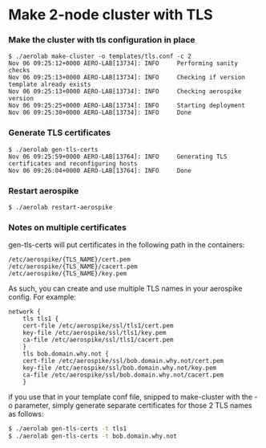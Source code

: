 # Make 2-node cluster with TLS

### Make the cluster with tls configuration in place 
```
$ ./aerolab make-cluster -o templates/tls.conf -c 2
Nov 06 09:25:12+0000 AERO-LAB[13734]: INFO     Performing sanity checks
Nov 06 09:25:13+0000 AERO-LAB[13734]: INFO     Checking if version template already exists
Nov 06 09:25:13+0000 AERO-LAB[13734]: INFO     Checking aerospike version
Nov 06 09:25:25+0000 AERO-LAB[13734]: INFO     Starting deployment
Nov 06 09:25:30+0000 AERO-LAB[13734]: INFO     Done
```

### Generate TLS certificates
```
$ ./aerolab gen-tls-certs
Nov 06 09:25:59+0000 AERO-LAB[13764]: INFO     Generating TLS certificates and reconfiguring hosts
Nov 06 09:26:04+0000 AERO-LAB[13764]: INFO     Done
```

### Restart aerospike
```
$ ./aerolab restart-aerospike
```

### Notes on multiple certificates

gen-tls-certs will put certificates in the following path in the containers:
```
/etc/aerospike/{TLS_NAME}/cert.pem
/etc/aerospike/{TLS_NAME}/cacert.pem
/etc/aerospike/{TLS_NAME}/key.pem
```

As such, you can create and use multiple TLS names in your aerospike config. For example:
```
network {
    tls tls1 {
    cert-file /etc/aerospike/ssl/tls1/cert.pem
    key-file /etc/aerospike/ssl/tls1/key.pem
    ca-file /etc/aerospike/ssl/tls1/cacert.pem
    }
    tls bob.domain.why.not {
    cert-file /etc/aerospike/ssl/bob.domain.why.not/cert.pem
    key-file /etc/aerospike/ssl/bob.domain.why.not/key.pem
    ca-file /etc/aerospike/ssl/bob.domain.why.not/cacert.pem
    }
```

if you use that in your template conf file, snipped to make-cluster with the -o parameter, simply generate separate certificates for those 2 TLS names as follows:
```bash
$ ./aerolab gen-tls-certs -t tls1
$ ./aerolab gen-tls-certs -t bob.domain.why.not
```
